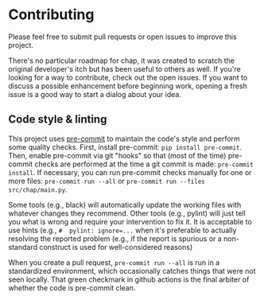 <!--
SPDX-FileCopyrightText: 2023 Jeff Epler <jepler@gmail.com>

SPDX-License-Identifier: MIT
-->

# Contributing

Please feel free to submit pull requests or open issues to improve this project.

There's no particular roadmap for chap, it was created to scratch the original developer's itch but has been useful to others as well.
If you're looking for a way to contribute, check out the open issues.
If you want to discuss a possible enhancement before beginning work, opening a fresh issue is a good way to start a dialog about your idea.

## Code style & linting

This project uses [pre-commit](https://pre-commit.com/) to maintain the code's style and perform some quality checks.
First, install pre-commit: `pip install pre-commit`.
Then, enable pre-commit via git "hooks" so that (most of the time) pre-commit checks are performed at the time a git commit is made: `pre-commit install`.
If necessary, you can run pre-commit checks manually for one or more files: `pre-commit run --all` or `pre-commit run --files src/chap/main.py`.

Some tools (e.g., black) will automatically update the working files with whatever changes they recommend.
Other tools (e.g., pylint) will just tell you what is wrong and require your intervention to fix it.
It is acceptable to use hints (e.g., `#  pylint: ignore=...` when it's preferable to actually resolving the reported problem
(e.g., if the report is spurious or a non-standard construct is used for well-considered reasons)

When you create a pull request, `pre-commit run --all` is run in a standardized environment, which occasionally catches things that were not seen locally.
That green checkmark in github actions is the final arbiter of whether the code is pre-commit clean.
